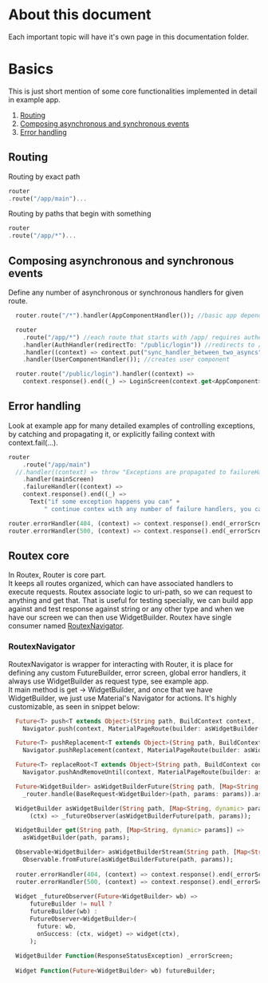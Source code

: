 About this document
========
Each important topic will have it's own page in this documentation folder.

# Basics
This is just short mention of some core functionalities implemented in detail in example app.

1. [Routing](#routing)
1. [Composing asynchronous and synchronous events](#composing-asynchronous-and-synchronous-events)
1. [Error handling](#error-handling)

## Routing

Routing by exact path
```dart
router
.route("/app/main")...
```

Routing by paths that begin with something
```dart
router
.route("/app/*")...
```

## Composing asynchronous and synchronous events
Define any number of asynchronous or synchronous handlers for given route.
```dart
  router.route("/*").handler(AppComponentHandler()); //basic app dependencies, available on app level

  router
    .route("/app/*") //each route that starts with /app/ requires authenthicated user, and user component for di
    .handler(AuthHandler(redirectTo: "/public/login")) //redirects to /public/login if user isn't presented.
    .handler((context) => context.put("sync_handler_between_two_asyncs", "Hello ${context.get<User>(User.key).name} :)").next())
    .handler(UserComponentHandler()); //creates user component

  router.route("/public/login").handler((context) =>
    context.response().end((_) => LoginScreen(context.get<AppComponent>(AppComponent.key).setUser)));
```

## Error handling
Look at example app for many detailed examples of controlling exceptions, by catching and propagating it, or explicitly failing context with context.fail(...).
```dart
router
    .route("/app/main")
  //.handler((context) => throw "Exceptions are propagated to failureHandlers or left to global error handlers.")
    .handler(mainScreen)
    .failureHandler((context) =>
    context.response().end((_) =>
      Text("if some exception happens you can" +
          " continue contex with any number of failure handlers, you can show error screen or simply omit failureHandlers and propagate error to global error handlers.")));

router.errorHandler(404, (context) => context.response().end(_errorScreen(ResponseStatusException(404))));
router.errorHandler(500, (context) => context.response().end(_errorScreen(ResponseStatusException(500, context.failure))));
```

## Routex core
In Routex, Router is core part.  
It keeps all routes organized, which can have associated handlers to execute requests.
Routex associate logic to uri-path, so we can request to anything and get that.
That is useful for testing specially, we can build app against and test response against string or any other type 
and when we have our screen we can then use WidgetBuilder.
Routex have single consumer named [RoutexNavigator](#routexnavigator).

### RoutexNavigator
RoutexNavigator is wrapper for interacting with Router, it is place for defining any custom FutureBuilder, error screen, global error handlers, it always use WidgetBuilder as request type, see example app.  
It main method is get -> WidgetBuilder, and once that we have WidgetBuilder, we just use Material's Navigator for actions.
It's highly customizable, as seen in snippet below:  
```dart
  Future<T> push<T extends Object>(String path, BuildContext context, [Map<String, dynamic> params]) =>
    Navigator.push(context, MaterialPageRoute(builder: asWidgetBuilder(path, params)));

  Future<T> pushReplacement<T extends Object>(String path, BuildContext context, [Map<String, dynamic> params]) =>
    Navigator.pushReplacement(context, MaterialPageRoute(builder: asWidgetBuilder(path, params)));

  Future<T> replaceRoot<T extends Object>(String path, BuildContext context, [Map<String, dynamic> params]) =>
    Navigator.pushAndRemoveUntil(context, MaterialPageRoute(builder: asWidgetBuilder(path, params)), (_) => false,);

  Future<WidgetBuilder> asWidgetBuilderFuture(String path, [Map<String, dynamic> params]) =>
    _router.handle(BaseRequest<WidgetBuilder>(path, params: params)).asFuture();

  WidgetBuilder asWidgetBuilder(String path, [Map<String, dynamic> params]) =>
      (ctx) => _futureObserver(asWidgetBuilderFuture(path, params));

  WidgetBuilder get(String path, [Map<String, dynamic> params]) =>
    asWidgetBuilder(path, params);

  Observable<WidgetBuilder> asWidgetBuilderStream(String path, [Map<String, dynamic> params]) =>
    Observable.fromFuture(asWidgetBuilderFuture(path, params));
  
  router.errorHandler(404, (context) => context.response().end(_errorScreen(ResponseStatusException(404))));
  router.errorHandler(500, (context) => context.response().end(_errorScreen(ResponseStatusException(500, context.failure))));
  
  Widget _futureObserver(Future<WidgetBuilder> wb) =>
      futureBuilder != null ?
      futureBuilder(wb) :
      FutureObserver<WidgetBuilder>(
        future: wb,
        onSuccess: (ctx, widget) => widget(ctx),
      );
  
  WidgetBuilder Function(ResponseStatusException) _errorScreen;
  
  Widget Function(Future<WidgetBuilder> wb) futureBuilder;
 ```